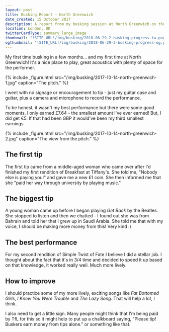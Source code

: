 ```yaml
---
layout: post
title: Busking Report – North Greenwich
date_created: 15 October 2017
description: A report from my busking session at North Greenwich on the 14th of October! Get back!
location: London, UK
twitterCardType: summary_large_image
thumbnail: "!SITE_URL!/img/busking/2018-06-29-2-busking-progress-tw.png"
ogthumbnail: "!SITE_URL!/img/busking/2018-06-29-2-busking-progress-og.png"
---
```


My first time busking in a few months... and my first time at North Greenwich! It's a nice place to play, great acoustics with plenty of space for the performer.

{% include _figure.html src="/img/busking/2017-10-14-north-greenwich-1.jpg" caption="The pitch." %}

I went with no signage or encouragement to tip - just my guitar case and guitar, plus a camera and microphone to record the performance.

To be honest, it wasn't my best performance but there were some good moments. I only earned £7.64 - the smallest amount I've ever earned! But, I did get €5. If that had been GBP it would've been my third smallest earnings.

{% include _figure.html src="/img/busking/2017-10-14-north-greenwich-2.jpg" caption="The view from the pitch." %}

## The first tip

The first tip came from a middle-aged woman who came over after I'd finished my first rendition of Breakfast at Tiffany's. She told me, "Nobody else is paying you!" and gave me a new £1 coin. She then informed me that she "paid her way through university by playing music."

## The biggest tip

A young woman came up before I began playing _Get Back_ by the Beatles. She stopped to listen and then we chatted - I found out she was from Bahrain and told her that I grew up in Saudi Arabia. She told me that with my voice, I should be making more money from this! Very kind :)

## The best performance

For my second rendition of Simple Twist of Fate I believe I did a stellar job. I thought about the fact that it's in 3/4 time and decided to speed it up based on that knowledge, it worked really well. Much more lively.

## How to improve

I should practice some of my more lively, exciting songs like _Fat Bottomed Girls_, _I Knew You Were Trouble_ and _The Lazy Song_. That will help a lot, I think.

I also need to get a little sign. Many people might think that I'm being paid by TfL for this so it might help to put up a chalkboard saying, "Please tip! Buskers earn money from tips alone." or something like that.